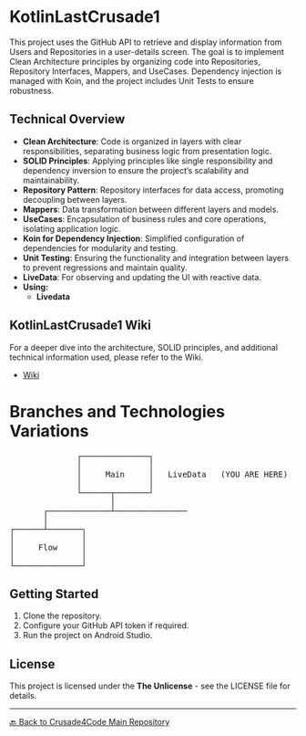 # KotlinLastCrusade1

This project uses the GitHub API to retrieve and display information from Users and Repositories in a user-details screen. The goal is to implement Clean Architecture principles by organizing code into Repositories, Repository Interfaces, Mappers, and UseCases. Dependency injection is managed with Koin, and the project includes Unit Tests to ensure robustness.

## Technical Overview

- **Clean Architecture**: Code is organized in layers with clear responsibilities, separating business logic from presentation logic.
- **SOLID Principles**: Applying principles like single responsibility and dependency inversion to ensure the project’s scalability and maintainability.
- **Repository Pattern**: Repository interfaces for data access, promoting decoupling between layers.
- **Mappers**: Data transformation between different layers and models.
- **UseCases**: Encapsulation of business rules and core operations, isolating application logic.
- **Koin for Dependency Injection**: Simplified configuration of dependencies for modularity and testing.
- **Unit Testing**: Ensuring the functionality and integration between layers to prevent regressions and maintain quality.
- **LiveData**: For observing and updating the UI with reactive data.
- **Using:**
  - **Livedata**

## KotlinLastCrusade1 Wiki

For a deeper dive into the architecture, SOLID principles, and additional technical information used, please refer to the Wiki.

- [Wiki](https://github.com/Crusade4Code/crusade4code.github.io/wiki/KotlinLastCrusade1)

# Branches and Technologies Variations
                
<pre style="display: inline-block; margin: 0; padding: 0; background: none; border: none;">
              ┌──────────────┐        
              │              │        
              │     <a href="https://github.com/Crusade4Code/kotlinlastcrusade1-xml-koin-mapper-usecase/tree/main" style="text-decoration: none; color: inherit; display: inline-block;">Main</a>     │   LiveData   (YOU ARE HERE)
              │              │        
              └──────┬───────┘        
                     │                
       ┌─────────────┴───────────────
       │                              
┌──────┴───────┐                      
│              │                      
│     <a href="https://github.com/Crusade4Code/kotlinlastcrusade1-xml-koin-mapper-usecase/tree/flow" style="text-decoration: none; color: inherit; display: inline-block;">Flow</a>     │                      
│              │                      
└──────────────┘                      
</pre> 

## Getting Started
1. Clone the repository.
2. Configure your GitHub API token if required.
3. Run the project on Android Studio.

## License
This project is licensed under the **The Unlicense** - see the LICENSE file for details.

---

[🔙 Back to Crusade4Code Main Repository](https://github.com/Crusade4Code/crusade4code.github.io)
